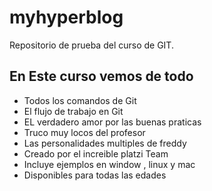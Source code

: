 # myhyperblog
Repositorio de prueba del curso de GIT.


## En Este curso vemos de todo
* Todos los comandos de Git
* El flujo de trabajo en Git
* EL verdadero amor por las buenas praticas 
* Truco muy locos del profesor
* Las personalidades multiples de freddy
* Creado por el increible platzi Team
* Incluye ejemplos en window , linux y mac
* Disponibles para todas las edades 